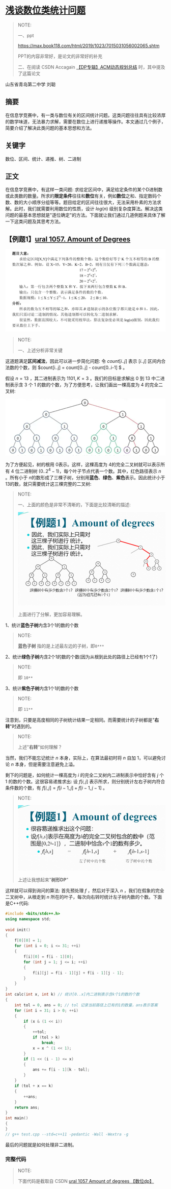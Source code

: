 # [浅谈数位类统计问题](https://www.gydoc.com/p-5722.html) 

> NOTE: 
>
> 一、ppt
>
> https://max.book118.com/html/2019/1023/7015031056002065.shtm
>
> PPT的内容非常好，是论文的非常好的补充
>
> 二、在阅读 CSDN Accagain  [【DP专辑】ACM动态规划总结](https://blog.csdn.net/cc_again/article/details/25866971?spm=1001.2014.3001.5502) 时，其中提及了这篇论文
>
> 

山东省青岛第二中学 刘聪

## 摘要

在信息学竞赛中，有一类与数位有关的区间统计问题。这类问题往往具有比较浓厚的数学味道，无法暴力求解，需要在数位上进行递推等操作。本文通过几个例子，简要介绍了解决此类问题的基本思想和方法。

## 关键字

数位、区间、统计、递推、树、二进制

## 正文

在信息学竞赛中，有这样一类问题: 求给定区间中，满足给定条件的某个D进制数或此类数的数量。所求的**限定条件**往往和**数位**有关，例如**数位**之和、指定数码个数、数的大小顺序分组等等。题目给定的区间往往很大，无法采用朴素的方法求解。此时，我们就需要利用数位的性质，设计 $log(n)$ 级别复杂度算法。解决这类问题的最基本思想就是"逐位确定"的方法。下面就让我们通过几道例题来具体了解一下这类问题及其思考方法。



## 【例题1】[ural 1057. Amount of Degrees](https://acm.timus.ru/problem.aspx?space=1&num=1057) 

![](./example-1-ural-1057.png)

> NOTE: 
>
> 一、上述分析非常关键
>
> 

这道题满足**区间减法**，因此可以进一步简化问题: 令 $count[i..j]$ 表示 $[i..j]$ 区间内合法数的个数，则 $count[i..j] = count[0..j] - count[0..i-1] $ 。

假设 $n=13$ ，其二进制表示为 $1101, K = 3$ 。我们的目标是求解出 $0$ 到 $13$ 中二进制表示含 $3$ 个 $1$ 的数的个数，为了方便思考，让我们画出一棵高度为 $4$ 的完全二叉树:

![](./complete-binary-tree.png)

为了方便起见，树的根用 $0$​​​​ 表示。这样，这棵高度为 $4$​​​​ 的完全二叉树就可以表示所有 $4$​​​​ 位二进制树 $(0..2^4 - 1)$​​​​，每个叶子节点代表一个数。其中，红色路径表示 $n$​​​​ 。所有小于 $n$​​​​ 的数形成了三棵子树，分别用**蓝色**、**绿色**、**紫色**表示。因此统计小于13的数，就只需要统计这三棵完整的二叉树:

> NOTE: 
>
> 一、上面的颜色是非常不清晰的，下面是比较清晰的描述:
>
> ![](./complete-binary-tree-tree-color.png)
>
> 上面进行了分解，更加容易理解。

1、统计**蓝色子树**内含3个1的数的个数

> NOTE: 
>
> **蓝色子树** 指的是上述最左边的子树，即`0***`

2、统计**绿色子树**内含2个1的数的个数(因为从根到此处的路径上已经有1个1了)

> NOTE: 
>
> 即 `10**`

3、统计**紫色子树**内含1个1的数的个数

> NOTE: 
>
> 即 `11**`

注意到，只要是高度相同的子树统计结果一定相同。而需要统计的子树都是"**右转**"时遇到的。

> NOTE: 
>
> 上述"**右转**"如何理解？

当然，我们不能忘记统计 $n$ 本身，实际上，在算法最初时将 $n$ 自加 $1$，可以避免讨论 $n$ 本身，但是需要注意避免上溢。

剩下的问题是，如何统计一棵高度为 $i$​ 的完全二叉树内二进制表示中恰好含有 $j$​ 个 $1$​ 的数的个数。这很容易递推求出: 设 $f[i, j]$ 表示所求，则分别统计左右子树内符合条件数的个数，有 $f[i, j] = f[i - 1, j] + f[i - 1, j - 1]$ 。

> NOTE:
>
> ![](./recurrence-relation-递归关系.png)
>
> 上述让我想起来"**树形DP**"
>
> 

这样就可以得到询问的算法: 首先预处理 $f$ ，然后对于深入 $n$ ，我们在假象的完全二叉树中，从根走到 $n$ 所在的叶子，每次向右转时统计左子树内数的个数。下面是C++代码:

```C++
#include <bits/stdc++.h>
using namespace std;

void init()
{
	f[0][0] = 1;
	for (int i = 0; i <= 31; ++i)
	{
		f[i][0] = f[i - 1][0];
		for (int j = 1; j <= i; ++i)
		{
			f[i][j] = f[i - 1][j] + f[i - 1][j - 1];
		}
	}
}
int calc(int x, int k) // 统计[0..x]内二进制表示含k个1的数的个数
{
	int tol = 0, ans = 0; // tol 记录当前路径上已有的1的数量，ans表示答案
	for (int i = 31; i > 0; ++i)
	{
		if (x & (1 << i))
		{
			++tol;
			if (tol > k)
				break;
			x = x ^ (1 << 1);
		}
		if (1 << (i - 1) <= x)
		{
			ans += f[i - 1][k - tol];
		}
	}
	if (tol + x == k)
	{
		++ans;
	}
	return ans;
}
int main()
{
}
// g++ test.cpp --std=c++11 -pedantic -Wall -Wextra -g


```

最后的问题就是如何处理非二进制。

### 完整代码

> NOTE: 
>
> 下面代码是截取自 CSDN [ural 1057 Amount of degrees 【数位dp】](https://blog.csdn.net/y990041769/article/details/40515677)

